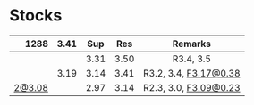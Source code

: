 # Stocks

| 1288   | 3.41  | Sup   | Res   | Remarks
| ---:   | :---: | :---: | :---: | :---: 
|        |       | 3.31  | 3.50  | R3.4, 3.5 
|        | 3.19  | 3.14  | 3.41  | R3.2, 3.4, F3.17@0.38
| 2@3.08 |       | 2.97  | 3.14  | R2.3, 3.0, F3.09@0.23
